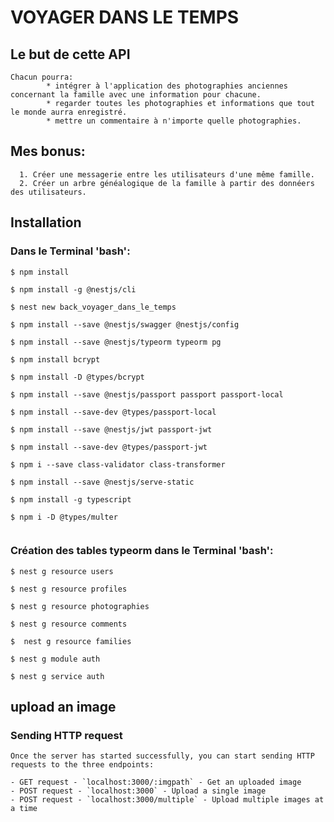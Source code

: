 # VOYAGER DANS LE TEMPS

## Le but de cette API

```Cette application a pour but de regrouper tout une famille, qui peut même inclure les grands oncles et tantes, les arrières petits cousins, etc...
Chacun pourra:
        * intégrer à l'application des photographies anciennes concernant la famille avec une information pour chacune.
        * regarder toutes les photographies et informations que tout le monde aurra enregistré.
        * mettre un commentaire à n'importe quelle photographies.
```

## Mes bonus:
```
  1. Créer une messagerie entre les utilisateurs d'une même famille.
  2. Créer un arbre généalogique de la famille à partir des donnéers des utilisateurs.
```

## Installation


### Dans le Terminal 'bash':

```
$ npm install

$ npm install -g @nestjs/cli

$ nest new back_voyager_dans_le_temps

$ npm install --save @nestjs/swagger @nestjs/config

$ npm install --save @nestjs/typeorm typeorm pg

$ npm install bcrypt

$ npm install -D @types/bcrypt

$ npm install --save @nestjs/passport passport passport-local

$ npm install --save-dev @types/passport-local

$ npm install --save @nestjs/jwt passport-jwt

$ npm install --save-dev @types/passport-jwt

$ npm i --save class-validator class-transformer

$ npm install --save @nestjs/serve-static

$ npm install -g typescript

$ npm i -D @types/multer


```
### Création des tables typeorm dans le Terminal 'bash':

```
$ nest g resource users

$ nest g resource profiles

$ nest g resource photographies

$ nest g resource comments

$  nest g resource families

$ nest g module auth

$ nest g service auth

```

## upload an image

### Sending HTTP request

```
Once the server has started successfully, you can start sending HTTP requests to the three endpoints:

- GET request - `localhost:3000/:imgpath` - Get an uploaded image
- POST request - `localhost:3000` - Upload a single image
- POST request - `localhost:3000/multiple` - Upload multiple images at a time
```
